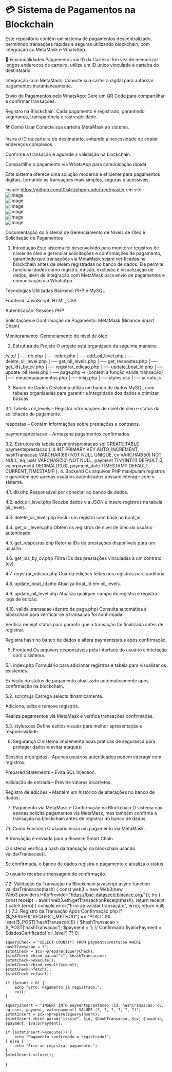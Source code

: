 # 💳 Sistema de Pagamentos na Blockchain
Este repositório contém um sistema de pagamentos descentralizado, permitindo transações rápidas e seguras utilizando blockchain, com integração ao MetaMask e WhatsApp.

🚀 Funcionalidades
Pagamentos via ID da Carteira: Em vez de memorizar longos endereços de carteira, utilize um ID único vinculado à carteira do destinatário.

Integração com MetaMask: Conecte sua carteira digital para autorizar pagamentos instantaneamente.

Envio de Pagamentos pelo WhatsApp: Gere um QR Code para compartilhar e confirmar transações.

Registro na Blockchain: Cada pagamento é registrado, garantindo segurança, transparência e rastreabilidade.

🛠 Como Usar
Conecte sua carteira MetaMask ao sistema.

Insira o ID da carteira do destinatário, evitando a necessidade de copiar endereços complexos.

Confirme a transação e aguarde a validação na blockchain.

Compartilhe o pagamento via WhatsApp para comunicação rápida.

Este sistema oferece uma solução moderna e eficiente para pagamentos digitais, tornando as transações mais simples, seguras e acessíveis.

instale https://github.com/t0k4rt/phpqrcode/tree/master em site
<br>
![image](https://github.com/user-attachments/assets/7e9ae3f7-0562-42c1-adb5-0b9bfac30b56)
<br>
![image](https://github.com/user-attachments/assets/95cb9a18-50b6-4193-b002-4d9d105d014a)
<br>
![image](https://github.com/user-attachments/assets/08a221c8-11b5-47d1-be18-8131d7ea6b65)
<br>
![image](https://github.com/user-attachments/assets/10458bc7-3436-4dfe-a2da-1d6ada5a235c)
<br>
![image](https://github.com/user-attachments/assets/7709bc31-d72c-4337-ab64-ba702937d570)
<br>
![image](https://github.com/user-attachments/assets/d305976c-3954-46e3-99de-1d3b715d22a2)

Documentação do Sistema de Gerenciamento de Níveis de Óleo e Solicitação de Pagamentos
1. Introdução
Este sistema foi desenvolvido para monitorar registros de níveis de óleo e gerenciar solicitações e confirmações de pagamento, garantindo que transações via MetaMask sejam verificadas na blockchain antes de serem registradas no banco de dados. Ele permite funcionalidades como registro, edição, exclusão e visualização de dados, além de integração com MetaMask para envio de pagamentos e comunicação via WhatsApp.

Tecnologias Utilizadas
Backend: PHP e MySQL

Frontend: JavaScript, HTML, CSS

Autenticação: Sessões PHP

Solicitações e Confirmação de Pagamento: MetaMask (Binance Smart Chain)

Monitoramento: Gerenciamento de nível de óleo

2. Estrutura do Projeto
O projeto está organizado da seguinte maneira:

/site/
│── db.php
│── index.php
│── add_oil_level.php
│── delete_oil_level.php
│── get_oil_levels.php
│── get_respostas.php
│── get_ids_by_cv.php
│── registrar_edicao.php
│── update_boat_id.php
│── update_oil_level.php
│── page.php  → (contém a função valida_transacao)
│── meusequipamentos.php
│── msg.php
│── styles.css
│── scripts.js

3. Banco de Dados
O sistema utiliza um banco de dados MySQL com tabelas organizadas para garantir a integridade dos dados e otimizar buscas.

3.1. Tabelas
oil_levels – Registra informações de nível de óleo e status da solicitação de pagamento.

respostas – Contém informações sobre prestações e contratos.

paymentsprestacao – Armazena pagamentos confirmados.

3.2. Estrutura da tabela paymentsprestacao
sql
CREATE TABLE paymentsprestacao (
    id INT PRIMARY KEY AUTO_INCREMENT,
    hashTransacao VARCHAR(66) NOT NULL UNIQUE,
    cv VARCHAR(50) NOT NULL,
    eq_user VARCHAR(50) NOT NULL,
    payment TINYINT(1) DEFAULT 0, 
    valorpayment DECIMAL(10,6),
    payment_date TIMESTAMP DEFAULT CURRENT_TIMESTAMP
);
4. Backend
Os arquivos PHP manipulam registros e garantem que apenas usuários autenticados possam interagir com o sistema.

4.1. db.php
Responsável por conectar ao banco de dados.

4.2. add_oil_level.php
Recebe dados via JSON e insere registros na tabela oil_levels.

4.3. delete_oil_level.php
Exclui um registro com base no boat_id.

4.4. get_oil_levels.php
Obtém os registros de nível de óleo do usuário autenticado.

4.5. get_respostas.php
Retorna IDs de prestações disponíveis para um usuário.

4.6. get_ids_by_cv.php
Filtra IDs das prestações vinculadas a um contrato (cv).

4.7. registrar_edicao.php
Guarda edições feitas nos registros para auditoria.

4.8. update_boat_id.php
Atualiza boat_id em oil_levels.

4.9. update_oil_level.php
Atualiza qualquer campo do registro e registra logs de edição.

4.10. valida_transacao (dentro de page.php)
Consulta automática à blockchain para verificar se a transação foi confirmada.

Verifica receipt.status para garantir que a transação foi finalizada antes de registrar.

Registra hash no banco de dados e altera paymentstatus após confirmação.

5. Frontend
Os arquivos responsáveis pela interface do usuário e interação com o sistema.

5.1. index.php
Formulário para adicionar registros e tabela para visualizar os existentes.

Exibição do status de pagamento atualizado automaticamente após confirmação na blockchain.

5.2. scripts.js
Carrega selects dinamicamente.

Adiciona, edita e remove registros.

Realiza pagamentos via MetaMask e verifica transações confirmadas.

5.3. styles.css
Define estilos visuais para melhor apresentação e responsividade.

6. Segurança
O sistema implementa boas práticas de segurança para proteger dados e evitar ataques:

Sessões protegidas – Apenas usuários autenticados podem interagir com registros.

Prepared Statements – Evita SQL Injection.

Validação de entrada – Previne valores incorretos.

Registro de edições – Mantém um histórico de alterações no banco de dados.

7. Pagamento via MetaMask e Confirmação na Blockchain
O sistema não apenas solicita pagamentos via MetaMask, mas também confirma a transação na blockchain antes de registrar no banco de dados.

7.1. Como Funciona
O usuário inicia um pagamento via MetaMask.

A transação é enviada para a Binance Smart Chain.

O sistema verifica a hash da transação na blockchain usando validarTransacao().

Se confirmada, o banco de dados registra o pagamento e atualiza o status.

O usuário recebe a mensagem de confirmação.

7.2. Validação da Transação na Blockchain
javascript
async function validarTransacao(hash) {
    const web3 = new Web3(new Web3.providers.HttpProvider("https://bsc-dataseed.binance.org/"));
    try {
        const receipt = await web3.eth.getTransactionReceipt(hash);
        return receipt;
    } catch (erro) {
        console.error("Erro ao validar transação:", erro);
        return null;
    }
}
7.3. Registro da Transação Após Confirmação
php
if ($_SERVER["REQUEST_METHOD"] == "POST" && isset($_POST['hashTransacao'])) {
    $hashTransacao = $_POST['hashTransacao'];
    $payment = 1; // Confirmado
    $valorPayment = $dadosCertificado['oil_level'] ?? 0;

    $queryCheck = "SELECT COUNT(*) FROM paymentsprestacao WHERE hashTransacao = ?";
    $stmtCheck = $cx->prepare($queryCheck);
    $stmtCheck->bind_param("s", $hashTransacao);
    $stmtCheck->execute();
    $stmtCheck->bind_result($count);
    $stmtCheck->fetch();
    $stmtCheck->close();

    if ($count > 0) {
        echo "Erro: Pagamento já registrado.";
        exit;
    }

    $queryInsert = "INSERT INTO paymentsprestacao (id, hashTransacao, cv, eq_user, payment, valorpayment) VALUES (?, ?, ?, ?, ?, ?)";
    $stmtInsert = $cx->prepare($queryInsert);
    $stmtInsert->bind_param("isssid", $id, $hashTransacao, $cv, $usuario, $payment, $valorPayment);

    if ($stmtInsert->execute()) {
        echo "Pagamento confirmado e registrado!";
    } else {
        echo "Erro ao registrar pagamento.";
    }
    $stmtInsert->close();
}
